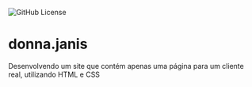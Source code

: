 ![GitHub License](https://img.shields.io/github/license/raykaalveshs/linktree?style=for-the-badge)
# donna.janis
Desenvolvendo um site que contém apenas uma página para um cliente real, utilizando HTML e CSS
